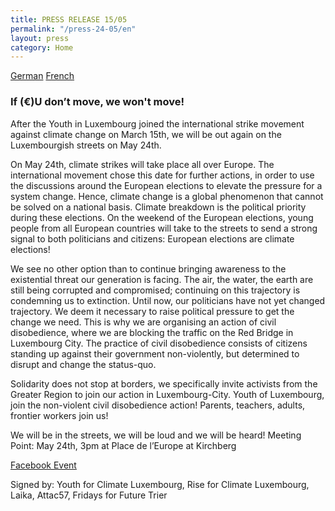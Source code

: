 ```yaml
---
title: PRESS RELEASE 15/05
permalink: "/press-24-05/en"
layout: press
category: Home
---
```


[German](de) [French](fr)

### If (€)U don’t move, we won't move!

After the Youth in Luxembourg joined the international strike movement against climate change on March 15th, we will be out again on the Luxembourgish streets on May 24th.

On May 24th, climate strikes will take place all over Europe. The international movement chose this date for further actions, in order to use the discussions around the European elections to elevate the pressure for a system change. Hence, climate change is a global phenomenon that cannot  be solved on a national basis. Climate breakdown is the political priority during these elections. On the weekend of the European elections, young people from all European countries will take to the streets to send a strong signal to both politicians and citizens: European elections are climate elections!

We see no other option than to continue bringing awareness to the existential threat our generation is facing. The air, the water, the earth are still being corrupted and compromised; continuing on this trajectory is condemning us to extinction. Until now, our politicians have not yet changed trajectory. We deem it necessary to raise political pressure to get the change we need. This is why we are organising an action of civil disobedience, where we are blocking the traffic on the Red Bridge in Luxembourg City. The practice of civil disobedience consists of citizens standing up against their government non-violently, but determined to disrupt and change the status-quo. 

Solidarity does not stop at borders, we specifically invite activists from the Greater Region to join our action in Luxembourg-City.
Youth of Luxembourg, join the non-violent civil disobedience action!
Parents, teachers, adults, frontier workers join us!

We will be in the streets, we will be loud and we will be heard!
Meeting Point: May 24th, 3pm at Place de l’Europe at Kirchberg

[Facebook Event](https://www.facebook.com/events/430147554456065/)

Signed by: Youth for Climate Luxembourg, Rise for Climate Luxembourg, Laika, Attac57, Fridays for Future Trier
